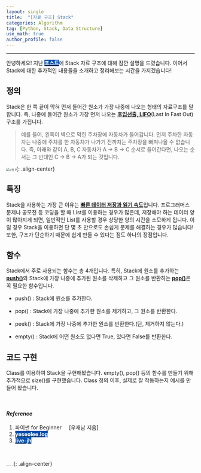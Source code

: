 ```yaml
---
layout: single
title:  "[자료 구조] Stack"
categories: Algorithm
tag: [Python, Stack, Data Structure]
use_math: true
author_profile: false
---
```

-----
안녕하세요! 지난 <mark style='background-color: #0550ae'><b><a href='https://woongsonvi.github.io/algorithm/PGM4/'><font color="white">포스트</font></a></b></mark>에 Stack 자료 구조에 대해 잠깐 설명을 드렸습니다. 이어서 Stack에 대한 추가적인 내용들을 소개하고 정리해보는 시간을 가지겠습니다! 

## 정의

Stack은 한 쪽 끝이 막혀 먼저 들어간 원소가 가장 나중에 나오는 형태의 자료구조를 말합니다. 즉, 나중에 들어간 원소가 가장 먼저 나오는 <u><b>후입선출, LIFO</b></u>(Last In Fast Out) 구조를 가집니다.   

> 예를 들어, 왼쪽이 벽으로 막힌 주차장에 자동차가 들어갑니다. 먼저 주차한 자동차는 나중에 주차를 한 자동차가 나가기 전까지는 주차장을 빠져나올 수 없습니다. 즉, 아래와 같이 A, B, C 자동차가 A -> B -> C 순서로 들어간다면, 나오는 순서는 그 반대인 C -> B -> A가 되는 것입니다.

<img src="https://user-images.githubusercontent.com/37182279/219839341-e90c5266-15f8-4b0a-b8fb-26e546e32b38.jpg" alt="사진 1" style="zoom:50%;" />{: .align-center}

## 특징

Stack을 사용하는 가장 큰 이유는 <u><b>빠른 데이터 저장과 읽기 속도</b></u>입니다. 프로그래머스 문제나 공모전 등 코딩을 할 때 List를 이용하는 경우가 많은데, 저장해야 하는 데이터 양이 많아지게 되면, 일반적인 List를 사용할 경우 상당한 양의 시간을 소모하게 됩니다. 이럴 경우 Stack을 이용하면 단 몇 초 만으로도 손쉽게 문제를 해결하는 경우가 많습니다! 또한, 구조가 단순하기 때문에 쉽게 만들 수 있다는 점도 하나의 장점입니다.

## 함수

Stack에서 주로 사용되는 함수는 총 4개입니다. 특히, Stack에 원소를 추가하는 <u><b>push()</b></u>와 Stack에 가장 나중에 추가된 원소를 삭제하고 그 원소를 반환하는 <u><b>pop()</b></u>은 꼭 필요한 함수입니다.

* push() : Stack에 원소를 추가한다.

* pop() : Stack에 가장 나중에 추가한 원소를 제거하고, 그 원소를 반환한다.

* peek() : Stack에 가장 나중에 추가한 원소를 반환한다.(단, 제거하지 않는다.)

* empty() : Stack에 어떤 원소도 없다면 True, 있다면 False를 반환한다.

## 코드 구현

Class를 이용하여 Stack을 구현해봤습니다. empty(), pop() 등의 함수를 만들기 위해 추가적으로 size()를 구현했습니다.  Class 정의 이후, 실제로 잘 작동하는지 예시를 만들어 봤습니다.

<script src="https://gist.github.com/WOONGSONVI/806f8b207d285fec77de787290c386ae.js"></script>

<br>

#### *Reference*

1. 파이썬 for Beginner &nbsp;&nbsp;&nbsp;&nbsp;[우재남 지음]
2. <mark style='background-color: #0550ae'><b><a href='https://velog.io/@yeseolee/Python-%EC%9E%90%EB%A3%8C%EA%B5%AC%EC%A1%B0-%EC%8A%A4%ED%83%9DStack'><font color="white">yeseolee.log</font></a></b></mark>
3. <mark style='background-color: #0550ae'><b><a href='https://live-jh.tistory.com/63'><font color="white">live-jh</font></a></b></mark>

<br>

<img src="https://user-images.githubusercontent.com/37182279/216820587-4617a62e-0565-47f1-9ead-f4cd367572a1.png" alt="DATA_100%_LOGO_LIGHT" style="zoom:10%">{: .align-center}

<br>

<br>



